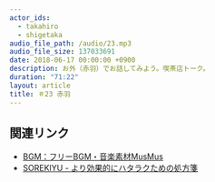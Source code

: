 ```yaml
---
actor_ids:
  - takahiro
  - shigetaka
audio_file_path: /audio/23.mp3
audio_file_size: 137033691
date: 2018-06-17 00:00:00 +0900
description: お外（赤羽）でお話してみよう。喫茶店トーク。
duration: "71:22"
layout: article
title: ＃23 赤羽
---
```


## 関連リンク

- [BGM：フリーBGM・音楽素材MusMus](http://musmus.main.jp/)
- [SOREKIYU - より効果的にハタラクための処方箋](https://sorekiyu.jp)
